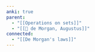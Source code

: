```yaml
---
anki: true
parent:
  - "[[Operations on sets]]"
  - "[[👤 de Morgan, Augustus]]"
connected:
  - "[[De Morgan's laws]]"
---
```


